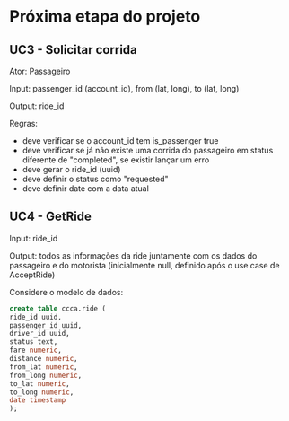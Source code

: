 # Próxima etapa do projeto
 
## UC3 - Solicitar corrida

Ator: Passageiro

Input: passenger_id (account_id), from (lat, long), to (lat, long)

Output: ride_id

Regras:

- deve verificar se o account_id tem is_passenger true
- deve verificar se já não existe uma corrida do passageiro em status diferente de "completed", se existir lançar um erro
- deve gerar o ride_id (uuid)
- deve definir o status como "requested"
- deve definir date com a data atual

## UC4 - GetRide

Input: ride_id

Output: todos as informações da ride juntamente com os dados do passageiro e do motorista (inicialmente null, definido após o use case de AcceptRide)

Considere o modelo de dados:

```sql
create table ccca.ride (
ride_id uuid,
passenger_id uuid,
driver_id uuid,
status text,
fare numeric,
distance numeric,
from_lat numeric,
from_long numeric,
to_lat numeric,
to_long numeric,
date timestamp
);
```
